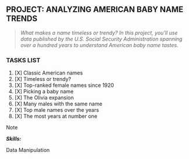 ## PROJECT: ANALYZING AMERICAN BABY NAME TRENDS
>_What makes a name timeless or trendy? In this project, you'll use data published by the U.S. Social Security Administration spanning over a hundred years to understand American baby name tastes._
### TASKS LIST
1. [X] Classic American names
2. [X] Timeless or trendy?
3. [X] Top-ranked female names since 1920
4. [X] Picking a baby name
5. [X] The Olivia expansion
6. [X] Many males with the same name
7. [X] Top male names over the years
8. [X] The most years at number one

>[!NOTE]
>**_Skills:_**
>
>Data Manipulation
